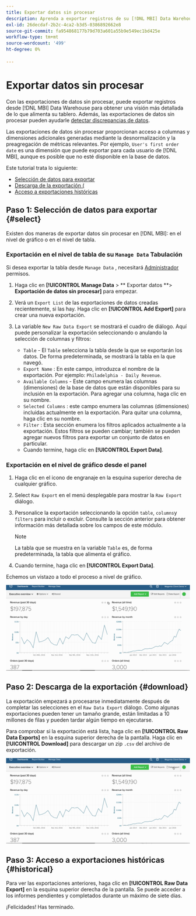 ```yaml
---
title: Exportar datos sin procesar
description: Aprenda a exportar registros de su [!DNL MBI] Data Warehouse para obtener una visión más detallada de lo que alimenta su tablero.
exl-id: 26decdaf-2b2c-4ca2-b3d5-0386892662e8
source-git-commit: fa954868177b79d703a601a55b9e549ec1bd425e
workflow-type: tm+mt
source-wordcount: '499'
ht-degree: 0%

---
```


# Exportar datos sin procesar

Con las exportaciones de datos sin procesar, puede exportar registros desde [!DNL MBI] Data Warehouse para obtener una visión más detallada de lo que alimenta su tablero. Además, las exportaciones de datos sin procesar pueden ayudarle [detectar discrepancias de datos](https://experienceleague.adobe.com/docs/commerce-knowledge-base/kb/troubleshooting/miscellaneous/using-data-exports-to-pinpoint-discrepancies.html?lang=en).

Las exportaciones de datos sin procesar proporcionan acceso a columnas y dimensiones adicionales generadas mediante la desnormalización y la preagregación de métricas relevantes. Por ejemplo, `User's first order date` es una dimensión que puede exportar para cada usuario de [!DNL MBI], aunque es posible que no esté disponible en la base de datos.

Este tutorial trata lo siguiente:

* [Selección de datos para exportar](#select)
* [Descarga de la exportación (](#download)
* [Acceso a exportaciones históricas](#historical)

## Paso 1: Selección de datos para exportar {#select}

Existen dos maneras de exportar datos sin procesar en [!DNL MBI]: en el nivel de gráfico o en el nivel de tabla.

### Exportación en el nivel de tabla de su `Manage Data` Tabulación

Si desea exportar la tabla desde `Manage Data` , necesitará [Administrador](../administrator/user-management/user-management.md) permisos.

1. Haga clic en **[!UICONTROL Manage Data** > ** Exportar datos **> **Exportación de datos sin procesar]** para empezar.
1. Verá un `Export List` de las exportaciones de datos creadas recientemente, si las hay. Haga clic en **[!UICONTROL Add Export]** para crear una nueva exportación.
1. La variable `New Raw Data Export` se mostrará el cuadro de diálogo. Aquí puede personalizar la exportación seleccionando o anulando la selección de columnas y filtros:

   * `Table` - El `Table` selecciona la tabla desde la que se exportarán los datos. De forma predeterminada, se mostrará la tabla en la que navegó.
   * `Export Name` : En este campo, introduzca el nombre de la exportación. Por ejemplo: `Philadelphia - Daily Revenue`.
   * `Available Columns` - Este campo enumera las columnas (dimensiones) de la base de datos que están disponibles para su inclusión en la exportación. Para agregar una columna, haga clic en su nombre.
   * `Selected Columns` : este campo enumera las columnas (dimensiones) incluidas actualmente en la exportación. Para quitar una columna, haga clic en su nombre.
   * `Filter` : Esta sección enumera los filtros aplicados actualmente a la exportación. Estos filtros se pueden cambiar; también se pueden agregar nuevos filtros para exportar un conjunto de datos en particular.
   * Cuando termine, haga clic en **[!UICONTROL Export Data]**.

### Exportación en el nivel de gráfico desde el panel

1. Haga clic en el icono de engranaje en la esquina superior derecha de cualquier gráfico.
1. Select `Raw Export` en el menú desplegable para mostrar la `Raw Export` diálogo.
1. Personalice la exportación seleccionando la opción `table`, `columns`y `filters` para incluir o excluir. Consulte la sección anterior para obtener información más detallada sobre los campos de este módulo.
   >[!NOTE]
   >
   >La tabla que se muestra en la variable `Table` es, de forma predeterminada, la tabla que alimenta el gráfico.

1. Cuando termine, haga clic en **[!UICONTROL Export Data]**.

Echemos un vistazo a todo el proceso a nivel de gráfico.

![](../assets/Chart-level_export.gif)

## Paso 2: Descarga de la exportación {#download}

La exportación empezará a procesarse inmediatamente después de completar las selecciones en el `Raw Data Export` diálogo. Como algunas exportaciones pueden tener un tamaño grande, están limitadas a 10 millones de filas y pueden tardar algún tiempo en ejecutarse.

Para comprobar si la exportación está lista, haga clic en **[!UICONTROL Raw Data Exports]** en la esquina superior derecha de la pantalla. Haga clic en **[!UICONTROL Download]** para descargar un zip `.csv` del archivo de exportación.

![](../assets/Downloading_export.gif)

## Paso 3: Acceso a exportaciones históricas {#historical}

Para ver las exportaciones anteriores, haga clic en **[!UICONTROL Raw Data Export]** en la esquina superior derecha de la pantalla. Se puede acceder a los informes pendientes y completados durante un máximo de siete días.

¡Felicidades! Has terminado.
